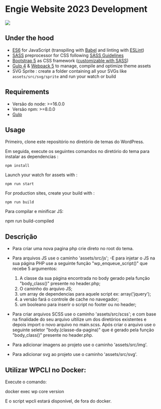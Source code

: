# Engie Website 2023 Development

![](wp-content/themes/lohn-2023/screenshot.png)

## Under the hood

- [ES6](https://github.com/lukehoban/es6features#readme) for JavaScript (transpiling with [Babel](https://babeljs.io/) and linting with [ESLint](https://eslint.org/))
- [SASS](http://sass-lang.com/) preprocessor for CSS following [SASS Guidelines](https://sass-guidelin.es/#the-7-1-pattern)
- [Bootstrap 5](https://getbootstrap.com/docs/5.2/getting-started/introduction/) as CSS framework ([customizable with SASS](https://getbootstrap.com/docs/5.2/customize/sass/))
- [Gulp 4](https://gulpjs.com/) & [Webpack 5](https://webpack.js.org/) to manage, compile and optimize theme assets
- SVG Sprite : create a folder containing all your SVGs like `assets/src/svg/sprite` and run your watch or build

## Requirements

- Versão do node: >=16.0.0
- Versão npm: >=8.0.0
- [Gulp](https://gulpjs.com/docs/en/getting-started/quick-start)

## Usage

Primeiro, clone este repositório no diretório de temas do WordPress.

Em seguida, execute os seguintes comandos no diretório do tema para instalar as dependencias :

    npm install

Launch your watch for assets with :

    npm run start

For production sites, create your build with :

    npm run build

Para compilar e minificar JS:

npm run build-compiled

## Descrição

- Para criar uma nova pagina php crie direto no root do tema.

- Para arquivos JS use o caminho 'assets/src/js';
  -E para injetar o JS na sua página PHP use a seguinte função "wp_enqueue_script()" que recebe 5 argumentos:

  1. A classe da sua página encontrada no body gerado pela função "body_class()" presente no header.php;
  2. O caminho do arquivo JS;
  3. um array de dependencias para aquele script ex: array('jquery');
  4. a versão fará o controle de cache no navegador;
  5. um booleano para inserir o script no footer ou no header;

- Para criar arquivos SCSS use o caminho 'assets/src/scss'; e com base na finalidade do seu arquivo ultilize um dos diretórios existentes e depois import o novo arquivo no main.scss. Após criar o arquivo use o seguinte seletor "body.(classe-da-pagina)" que é gerado pela função "body_class()" presente no header.php.

- Para adicionar imagens ao projeto use o caminho 'assets/src/img'.

- Para adicionar svg ao projeto use o caminho 'assets/src/svg'.

## Utilizar WPCLI no Docker:

Execute o comando:

docker exec <id-do-container-wp-cli> wp core version

E o script wpcli estará disponível, de fora do docker.
